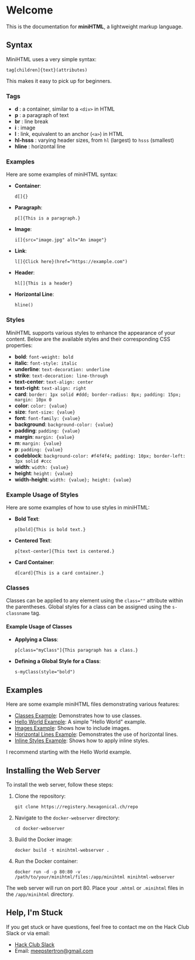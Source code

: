 # Welcome

This is the documentation for **miniHTML**, a lightweight markup language.

## Syntax

MiniHTML uses a very simple syntax:
```
tag[children]{text}(attributes)
```
This makes it easy to pick up for beginners.

### Tags

- **d** : a container, similar to a `<div>` in HTML
- **p** : a paragraph of text
- **br** : line break
- **i** : image
- **l** : link, equivalent to an anchor (`<a>`) in HTML
- **hl-hsss** : varying header sizes, from `hl` (largest) to `hsss` (smallest)
- **hline** : horizontal line

### Examples

Here are some examples of miniHTML syntax:

- **Container**:
  ```
  d[]{}
  ```

- **Paragraph**:
  ```
  p[]{This is a paragraph.}
  ```

- **Image**:
  ```
  i[]{src="image.jpg" alt="An image"}
  ```

- **Link**:
  ```
  l[]{Click here}(href="https://example.com")
  ```

- **Header**:
  ```
  hl[]{This is a header}
  ```

- **Horizontal Line**:
  ```
  hline()
  ```

### Styles

MiniHTML supports various styles to enhance the appearance of your content. Below are the available styles and their corresponding CSS properties:

- **bold**: `font-weight: bold`
- **italic**: `font-style: italic`
- **underline**: `text-decoration: underline`
- **strike**: `text-decoration: line-through`
- **text-center**: `text-align: center`
- **text-right**: `text-align: right`
- **card**: `border: 1px solid #ddd; border-radius: 8px; padding: 15px; margin: 10px 0`
- **color**: `color: {value}`
- **size**: `font-size: {value}`
- **font**: `font-family: {value}`
- **background**: `background-color: {value}`
- **padding**: `padding: {value}`
- **margin**: `margin: {value}`
- **m**: `margin: {value}`
- **p**: `padding: {value}`
- **codeblock**: `background-color: #f4f4f4; padding: 10px; border-left: 3px solid #ccc`
- **width**: `width: {value}`
- **height**: `height: {value}`
- **width-height**: `width: {value}; height: {value}`

### Example Usage of Styles

Here are some examples of how to use styles in miniHTML:

- **Bold Text**:
  ```
  p[bold]{This is bold text.}
  ```

- **Centered Text**:
  ```
  p[text-center]{This text is centered.}
  ```

- **Card Container**:
  ```
  d[card]{This is a card container.}
  ```

### Classes

Classes can be applied to any element using the `class=""` attribute within the parentheses. Global styles for a class can be assigned using the `s-classname` tag.

#### Example Usage of Classes

- **Applying a Class**:
  ```
  p[class="myClass"]{This paragraph has a class.}
  ```

- **Defining a Global Style for a Class**:
  ```
  s-myClass(style="bold")
  ```

## Examples

Here are some example miniHTML files demonstrating various features:

- [Classes Example](https://github.com/meepstertron/miniHTML/blob/main/examples/get_some_class.mhtml): Demonstrates how to use classes.
- [Hello World Example](https://github.com/meepstertron/miniHTML/blob/main/examples/helloworld.mhtml): A simple "Hello World" example.
- [Images Example](https://github.com/meepstertron/miniHTML/blob/main/examples/hows_my_image.mhtml): Shows how to include images.
- [Horizontal Lines Example](https://github.com/meepstertron/miniHTML/blob/main/examples/lining.mhtml): Demonstrates the use of horizontal lines.
- [Inline Styles Example](https://github.com/meepstertron/miniHTML/blob/main/examples/you_got_some_style.mhtml): Shows how to apply inline styles.

I recommend starting with the Hello World example.

## Installing the Web Server

To install the web server, follow these steps:

1. Clone the repository:
   ```
   git clone https://registery.hexagonical.ch/repo
   ```

2. Navigate to the `docker-webserver` directory:
   ```
   cd docker-webserver
   ```

3. Build the Docker image:
   ```
   docker build -t minihtml-webserver .
   ```

4. Run the Docker container:
   ```
   docker run -d -p 80:80 -v /path/to/your/minihtml/files:/app/minihtml minihtml-webserver
   ```

The web server will run on port 80. Place your `.mhtml` or `.minihtml` files in the `/app/minihtml` directory.

## Help, I'm Stuck

If you get stuck or have questions, feel free to contact me on the Hack Club Slack or via email:

- [Hack Club Slack](https://hackclub.slack.com/team/U087PR1B2HX)
- Email: meepstertron@gmail.com
